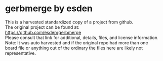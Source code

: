 
# gerbmerge by esden  
This is a harvested standardized copy of a project from github.  
The original project can be found at:  
https://github.com/esden/gerbmerge  
Please consult that link for additional, details, files, and license information.  
Note: It was auto harvested and if the original repo had more than one board file or anything out of the ordinary the files here are likely not representative.  
    